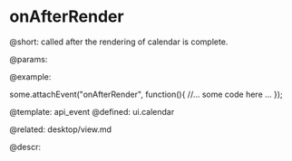 onAfterRender
=============


@short:
	called after the rendering of calendar is complete.

@params:

@example: 
	
some.attachEvent("onAfterRender", function(){
    //... some code here ... 
});

@template:	api_event
@defined:	ui.calendar

@related:
	desktop/view.md
	
@descr:


